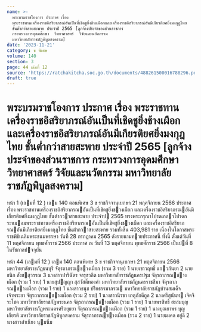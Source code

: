 ```yaml
---
name: >-
  พระบรมราชโองการ ประกาศ เรื่อง
  พระราชทานเครื่องราชอิสริยาภรณ์อันเป็นที่เชิดชูยิ่งช้างเผือกและเครื่องราชอิสริยาภรณ์อันมีเกียรติยศยิ่งมงกุฎไทย
  ชั้นต่ำกว่าสายสะพาย ประจำปี 2565 [ลูกจ้างประจำของส่วนราชการ
  กระทรวงการอุดมศึกษา  วิทยาศาสตร์  วิจัยและนวัตกรรม
  มหาวิทยาลัยราชภัฏพิบูลสงคราม]
date: '2023-11-21'
category: ข พิเศษ
volume: 140
section: 3
page: 44 เล่มที่ 12
source: 'https://ratchakitcha.soc.go.th/documents/488261500016788296.pdf'
draft: true
---
```


# พระบรมราชโองการ ประกาศ เรื่อง พระราชทานเครื่องราชอิสริยาภรณ์อันเป็นที่เชิดชูยิ่งช้างเผือกและเครื่องราชอิสริยาภรณ์อันมีเกียรติยศยิ่งมงกุฎไทย ชั้นต่ำกว่าสายสะพาย ประจำปี 2565 [ลูกจ้างประจำของส่วนราชการ กระทรวงการอุดมศึกษา  วิทยาศาสตร์  วิจัยและนวัตกรรม มหาวิทยาลัยราชภัฏพิบูลสงคราม]

หน้า 1 (เลมที่ 12 ) เลม 140 ตอนพิเศษ 3 ข ราชกิจจานุเบกษา 21 พฤศจิกายน 2566 ประกาศ เรื่อง พระราชทานเครื่องราชอิสริยาภรณอันเป็นที่เชิดชูยิ่งชางเผือก และเครื่องราชอิสริยาภรณอันมีเกียรติยศยิ่งมงกุฎไทย ชั้นต่ํากวาสายสะพาย ประจําป 2565 ทรงพระกรุณาโปรดเกลาโปรดกระหมอมพระราชทานเครื่องราชอิสริยาภรณอันเป็นที่เชิดชูยิ่งชางเผือก และเครื่องราชอิสริยาภรณอันมีเกียรติยศยิ่งมงกุฎไทย ชั้นต่ํากวาสายสะพาย รวมทั้งสิ้น 403,981 ราย เนื่องในโอกาสพระราชพิธีเฉลิมพระชนมพรรษา วันที่ 28 กรกฎาคม 2565 ดังรายนามทายประกาศนี้ ทั้งนี้ ตั้งแต่วันที่ 11 พฤศจิกายน พุทธศักราช 2566 ประกาศ ณ วันที่ 13 พฤศจิกายน พุทธศักราช 2566 เป็นปที่ 8 ในรัชกาลปจจุบัน

หน้า 44 (เลมที่ 12 ) เลม 140 ตอนพิเศษ 3 ข ราชกิจจานุเบกษา 21 พฤศจิกายน 2566 มหาวิทยาลัยราชภัฏธนบุรี จัตุรถาภรณชางเผือก (รวม 3 ราย) 1 นายเชาวฤทธิ์ แกวกันยา 2 นายธนิก สังขสุวรรณ 3 นางสาวปาริฉัตร จารุชวลิต มหาวิทยาลัยราชภัฏนครปฐม จัตุรถาภรณชางเผือก (รวม 1 ราย) 1 นายสุปญญา สุสวัสดิ์ทองคํา มหาวิทยาลัยราชภัฏนครราชสีมา จัตุรถาภรณชางเผือก (รวม 1 ราย) 1 นางสาวธนุช ปรียธรรมาภรณ มหาวิทยาลัยราชภัฏบ้านสมเด็จเจ้าพระยา จัตุรถาภรณชางเผือก (รวม 2 ราย) 1 นางสาวนิรชา เกตุภักดีกูล 2 นางศรีสุนันท เจิดจิระโชค มหาวิทยาลัยราชภัฏพระนคร จัตุรถาภรณชางเผือก (รวม 1 ราย) 1 นายพรสิทธิ์ ฮะสมบุญ มหาวิทยาลัยราชภัฏพระนครศรีอยุธยา จัตุรถาภรณชางเผือก (รวม 1 ราย) 1 นางบุณยาพร บุญเกียรติ มหาวิทยาลัยราชภัฏพิบูลสงคราม จัตุรถาภรณชางเผือก (รวม 2 ราย) 1 นายมงคล อยู่ดี 2 นางสาวสําเนียง นุมนิ่ม
